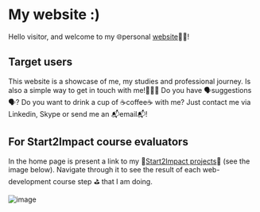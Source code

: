 # My website :)
Hello visitor, and welcome to my 🌐personal [website](https://wmex91.github.io/)👨‍🚀!  

## Target users
This website is a showcase of me, my studies and professional journey. Is also a simple way to get in touch with me!📨📨📨
Do you have 🗣️suggestions🗣️? Do you want to drink a cup of ☕coffee☕ with me? Just contact me via Linkedin, Skype or send me an 📬email📬!

## For Start2Impact course evaluators
In the home page is present a link to my 🚀[Start2Impact projects](https://wmex91.github.io/s2i/)🚀 (see the image below). Navigate through it to see the result of each web-development course step ⛳ that I am doing.

![image](https://user-images.githubusercontent.com/52628801/217779343-7c1f3c7b-388d-459d-846c-907c2d7ed81b.png)
